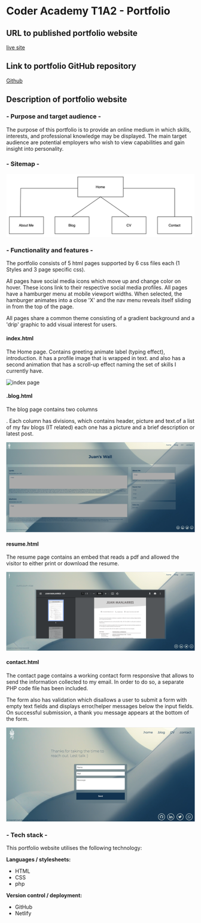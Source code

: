 # Coder Academy T1A2 - Portfolio

## URL to published portfolio website

[live site](https://hungry-kowalevski-38d63a.netlify.app/)

## Link to portfolio GitHub repository

[Github](https://github.com/jpmanjarres/JuanManjarres_T1A2)

## Description of portfolio website

### - Purpose and target audience -

The purpose of this portfolio is to provide an online medium in which skills, interests, and professional knowledge may be displayed.
The main target audience are potential employers who wish to view capabilities and gain insight into personality.

### - Sitemap -

![sitemap](docs/sitemap.png)


### - Functionality and features -

The portfolio consists of 5 html pages supported by 6 css files each (1 Styles and 3 page specific css).

All pages have social media icons which move up and change color on hover. These icons link to their respective social media profiles.
All pages have a hamburger menu at mobile viewport widths. When selected, the hamburger animates into a close 'X' and the nav menu reveals itself sliding in from the top of the page.

All pages share a common theme consisting of a gradient background and a 'drip' graphic to add visual interest for users.

#### index.html

The Home page. 
Contains greeting animate label (typing effect), introduction. it has a profile image that is wrapped in text. and also has a second animation that has a scroll-up effect naming the set of skills I currently have.

![index page](docs/Home.png)

#### .blog.html

The blog page contains two columns <div>. Each column has divisions, which contains header, picture and text.of a list of my fav blogs (IT related) each one has a picture and a brief description or latest post.

![blog page](docs/Blog.png)


#### resume.html

The resume page contains an embed that reads a pdf and allowed the visitor to either print or download the resume.

![resume page](docs/CV.png)

#### contact.html

The contact page contains a working contact form responsive that allows to send the information collected to my email. In order to do so, a separate PHP code file has been included.

The form also has validation which disallows a user to submit a form with empty text fields and displays error/helper messages below the input fields.
On successful submission, a thank you message appears at the bottom of the form.

![contact page](docs/Contact.png)

### - Tech stack -

This portfolio website utilises the following technology:

**Languages / stylesheets:**
- HTML
- CSS
- php

**Version control / deployment:**
- GitHub
- Netlify



